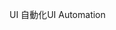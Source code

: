 <span data-ttu-id="4b3ad-101">UI 自動化</span><span class="sxs-lookup"><span data-stu-id="4b3ad-101">UI Automation</span></span>